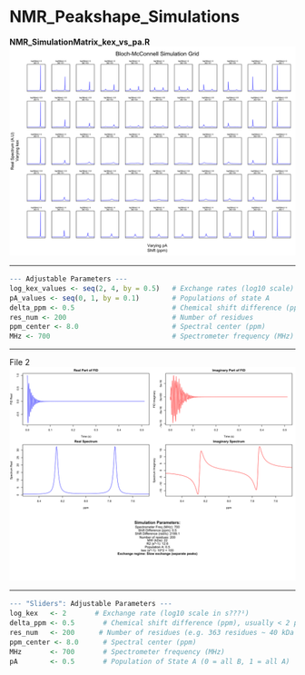 # NMR_Peakshape_Simulations
**NMR_SimulationMatrix_kex_vs_pa.R**
![Description](https://github.com/jawolfe97/NMR_Peakshape_Simulations/blob/main/pA%20vs%20kex.svg)
 ___________________________________________________________________________
```r
--- Adjustable Parameters ---
log_kex_values <- seq(2, 4, by = 0.5)   # Exchange rates (log10 scale)
pA_values <- seq(0, 1, by = 0.1)        # Populations of state A
delta_ppm <- 0.5                        # Chemical shift difference (ppm)
res_num <- 200                          # Number of residues
ppm_center <- 8.0                       # Spectral center (ppm)
MHz <- 700                              # Spectrometer frequency (MHz)
```
___________________________________________________________________________
File 2
![Description](https://github.com/jawolfe97/NMR_Peakshape_Simulations/blob/main/Single_Simulation.svg)
___________________________________________________________________________ 
```r
--- "Sliders": Adjustable Parameters ---
log_kex   <- 2       # Exchange rate (log10 scale in s???¹)
delta_ppm <- 0.5       # Chemical shift difference (ppm), usually < 2 ppm
res_num   <- 200      # Number of residues (e.g. 363 residues ~ 40 kDa protein)
ppm_center <- 8.0      # Spectral center (ppm)
MHz       <- 700       # Spectrometer frequency (MHz)
pA        <- 0.5       # Population of State A (0 = all B, 1 = all A)
```
